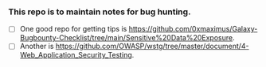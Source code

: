 ### This repo is to maintain notes for bug hunting.

- [ ] One good repo for getting tips is https://github.com/0xmaximus/Galaxy-Bugbounty-Checklist/tree/main/Sensitive%20Data%20Exposure.
- [ ] Another is https://github.com/OWASP/wstg/tree/master/document/4-Web_Application_Security_Testing.
